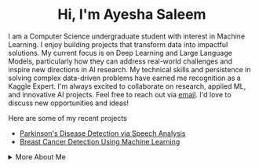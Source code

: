 <div align="center">
<h1> <strong>Hi, I'm Ayesha Saleem</strong> </h1> 
</div> 

I am a Computer Science undergraduate student with interest in Machine Learning. I enjoy building projects that transform data into impactful solutions. My current focus is on Deep Learning and Large Language Models, particularly how they can address real-world challenges and inspire new directions in AI research. My technical skills and persistence in solving complex data-driven problems have earned me recognition as a Kaggle Expert. I'm always excited to collaborate on research, applied ML, and innovative AI projects. Feel free to reach out via [email](mailto:ayeshasaleem853@gmail.com). I'd love to discuss new opportunities and ideas!

Here are some of my recent projects 

- [Parkinson's Disease Detection via Speech Analysis](https://github.com/aysh34/Parkinsons-Disease-Detection) 
- [Breast Cancer Detection Using Machine Learning](https://github.com/aysh34/OncoPredict-AI)

<details>
<summary>More About Me</summary>
<br>

**Technical Skills:** Python, TensorFlow, PyTorch, Scikit-learn, Pandas, NumPy, Flask, Streamlit, SQL, Git, Docker, Matplotlib, Plotly

**Research Interests:** Deep Learning, Reinforcement Learning, Computer Vision, Healthcare AI

<div align="center">
  
<img src="http://github-profile-summary-cards.vercel.app/api/cards/profile-details?username=aysh34&theme=yeblu" />
<img src="https://github-readme-streak-stats-eight.vercel.app/?user=aysh34&theme=yeblu&hide_border=true"/>
<img src="http://github-profile-summary-cards.vercel.app/api/cards/stats?username=aysh34&theme=yeblu" />

</div>

</details>
